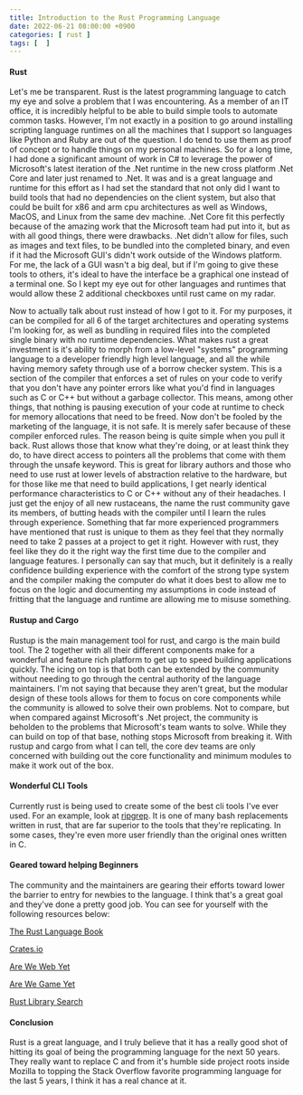 ```yaml
---
title: Introduction to the Rust Programming Language
date: 2022-06-21 08:00:00 +0900
categories: [ rust ]
tags: [  ]
---
```


#### Rust

Let's me be transparent.  Rust is the latest programming language to catch my eye and solve a problem that I was encountering.  As a member of an IT office, it is incredibly helpful to be able to build simple tools to automate common tasks.  However, I'm not exactly in a position to go around installing scripting language runtimes on all the machines that I support so languages like Python and Ruby are out of the question.  I do tend to use them as proof of concept or to handle things on my personal machines.  So for a long time, I had done a significant amount of work in C# to leverage the power of Microsoft's latest iteration of the .Net runtime in the new cross platform .Net Core and later just renamed to .Net.  It was and is a great language and runtime for this effort as I had set the standard that not only did I want to build tools that had no dependencies on the client system, but also that could be built for x86 and arm cpu architectures as well as Windows, MacOS, and Linux from the same dev machine.  .Net Core fit this perfectly because of the amazing work that the Microsoft team had put into it, but as with all good things, there were drawbacks.  .Net didn't allow for files, such as images and text files, to be bundled into the completed binary, and even if it had the Microsoft GUI's didn't work outside of the Windows platform.  For me, the lack of a GUI wasn't a big deal, but if I'm going to give these tools to others, it's ideal to have the interface be a graphical one instead of a terminal one.  So I kept my eye out for other languages and runtimes that would allow these 2 additional checkboxes until rust came on my radar.

Now to actually talk about rust instead of how I got to it.  For my purposes, it can be compiled for all 6 of the target architectures and operating systems I'm looking for, as well as bundling in required files into the completed single binary with no runtime dependencies.  What makes rust a great investment is it's ability to morph from a low-level "systems" programming language to a developer friendly high level language, and all the while having memory safety through use of a borrow checker system.  This is a section of the compiler that enforces a set of rules on your code to verify that you don't have any pointer errors like what you'd find in languages such as C or C++ but without a garbage collector.  This means, among other things, that nothing is pausing execution of your code at runtime to check for memory allocations that need to be freed.  Now don't be fooled by the marketing of the language, it is not safe.  It is merely safer because of these compiler enforced rules.  The reason being is quite simple when you pull it back.  Rust allows those that know what they're doing, or at least think they do, to have direct access to pointers all the problems that come with them through the unsafe keyword.  This is great for library authors and those who need to use rust at lower levels of abstraction relative to the hardware, but for those like me that need to build applications, I get nearly identical performance characteristics to C or C++ without any of their headaches.  I just get the enjoy of all new rustaceans, the name the rust community gave its members, of butting heads with the compiler until I learn the rules through experience.  Something that far more experienced programmers have mentioned that rust is unique to them as they feel that they normally need to take 2 passes at a project to get it right.  However with rust, they feel like they do it the right way the first time due to the compiler and language features.  I personally can say that much, but it definitely is a really confidence building experience with the comfort of the strong type system and the compiler making the computer do what it does best to allow me to focus on the logic and documenting my assumptions in code instead of fritting that the language and runtime are allowing me to misuse something.

#### Rustup and Cargo

Rustup is the main management tool for rust, and cargo is the main build tool.  The 2 together with all their different components make for a wonderful and feature rich platform to get up to speed building applications quickly.  The icing on top is that both can be extended by the community without needing to go through the central authority of the language maintainers.  I'm not saying that because they aren't great, but the modular design of these tools allows for them to focus on core components while the community is allowed to solve their own problems.  Not to compare, but when compared against Microsoft's .Net project, the community is beholden to the problems that Microsoft's team wants to solve.  While they can build on top of that base, nothing stops Microsoft from breaking it.  With rustup and cargo from what I can tell, the core dev teams are only concerned with building out the core functionality and minimum modules to make it work out of the box.

#### Wonderful CLI Tools

Currently rust is being used to create some of the best cli tools I've ever used.  For an example, look at [ripgrep](https://github.com/BurntSushi/ripgrep).  It is one of many bash replacements written in rust, that are far superior to the tools that they're replicating.  In some cases, they're even more user friendly than the original ones written in C.

#### Geared toward helping Beginners

The community and the maintainers are gearing their efforts toward lower the barrier to entry for newbies to the language.  I think that's a great goal and they've done a pretty good job.  You can see for yourself with the following resources below:

[The Rust Language Book](https://doc.rust-lang.org/book/)

[Crates.io](https://crates.io)

[Are We Web Yet](https://www.arewewebyet.org)

[Are We Game Yet](https://arewegameyet.rs)

[Rust Library Search](https://lib.rs)

#### Conclusion

Rust is a great language, and I truly believe that it has a really good shot of hitting its goal of being the programming language for the next 50 years.  They really want to replace C and from it's humble side project roots inside Mozilla to topping the Stack Overflow favorite programming language for the last 5 years, I think it has a real chance at it.
